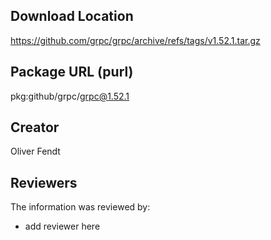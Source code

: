 ## Download Location

https://github.com/grpc/grpc/archive/refs/tags/v1.52.1.tar.gz

## Package URL (purl)

pkg:github/grpc/grpc@1.52.1

## Creator

Oliver Fendt

## Reviewers

The information was reviewed by:

* add reviewer here
